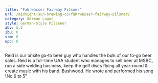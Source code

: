 ```yaml
---
title: "Fahrwasser Fairway Pilsner"
url: /midnight-sun-brewing-co/fahrwasser-fairway-pilsner/
category: German Lager
style: German-Style Pilsener
abv: 5.2
ibu: 0
srm: 0
upc: 0
---
```

Reid is our onsite go-to beer guy who handles the bulk of our to-go beer sales. Reid is a full-time UAA student who manages to sell beer at MSBC, run a side welding business, keep the golf discs flying all year-round & create music with his band, Bushwood. He wrote and performed his song \No 9 to 5\"
